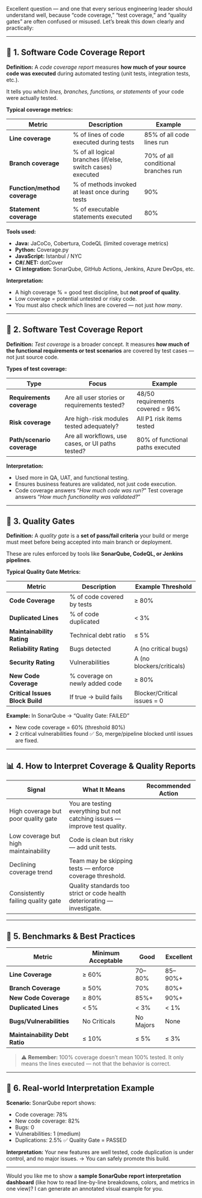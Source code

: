 Excellent question — and one that every serious engineering leader should understand well, because “code coverage,” “test coverage,” and “quality gates” are often confused or misused. Let’s break this down clearly and practically:

---

## 🧩 1. Software **Code Coverage Report**

**Definition:**
A *code coverage report* measures **how much of your source code was executed** during automated testing (unit tests, integration tests, etc.).

It tells you *which lines, branches, functions, or statements* of your code were actually tested.

**Typical coverage metrics:**

| Metric                       | Description                                                | Example                             |
| ---------------------------- | ---------------------------------------------------------- | ----------------------------------- |
| **Line coverage**            | % of lines of code executed during tests                   | 85% of all code lines run           |
| **Branch coverage**          | % of all logical branches (if/else, switch cases) executed | 70% of all conditional branches run |
| **Function/method coverage** | % of methods invoked at least once during tests            | 90%                                 |
| **Statement coverage**       | % of executable statements executed                        | 80%                                 |

**Tools used:**

* **Java:** JaCoCo, Cobertura, CodeQL (limited coverage metrics)
* **Python:** Coverage.py
* **JavaScript:** Istanbul / NYC
* **C#/.NET:** dotCover
* **CI integration:** SonarQube, GitHub Actions, Jenkins, Azure DevOps, etc.

**Interpretation:**

* A high coverage % = good test discipline, but **not proof of quality**.
* Low coverage = potential untested or risky code.
* You must also check *which* lines are covered — not just *how many*.

---

## 🧭 2. Software **Test Coverage Report**

**Definition:**
*Test coverage* is a broader concept. It measures **how much of the functional requirements or test scenarios** are covered by test cases — not just source code.

**Types of test coverage:**

| Type                       | Focus                                             | Example                          |
| -------------------------- | ------------------------------------------------- | -------------------------------- |
| **Requirements coverage**  | Are all user stories or requirements tested?      | 48/50 requirements covered = 96% |
| **Risk coverage**          | Are high-risk modules tested adequately?          | All P1 risk items tested         |
| **Path/scenario coverage** | Are all workflows, use cases, or UI paths tested? | 80% of functional paths executed |

**Interpretation:**

* Used more in QA, UAT, and functional testing.
* Ensures business features are validated, not just code execution.
* Code coverage answers “*How much code was run?*”
  Test coverage answers “*How much functionality was validated?*”

---

## 🚦 3. **Quality Gates**

**Definition:**
A *quality gate* is a **set of pass/fail criteria** your build or merge must meet before being accepted into main branch or deployment.

These are rules enforced by tools like **SonarQube, CodeQL, or Jenkins pipelines**.

**Typical Quality Gate Metrics:**

| Metric                          | Description                    | Example Threshold           |
| ------------------------------- | ------------------------------ | --------------------------- |
| **Code Coverage**               | % of code covered by tests     | ≥ 80%                       |
| **Duplicated Lines**            | % of code duplicated           | < 3%                        |
| **Maintainability Rating**      | Technical debt ratio           | ≤ 5%                        |
| **Reliability Rating**          | Bugs detected                  | A (no critical bugs)        |
| **Security Rating**             | Vulnerabilities                | A (no blockers/criticals)   |
| **New Code Coverage**           | % coverage on newly added code | ≥ 80%                       |
| **Critical Issues Block Build** | If true → build fails          | Blocker/Critical issues = 0 |

**Example:**
In SonarQube → “Quality Gate: FAILED”

* New code coverage = 60% (threshold 80%)
* 2 critical vulnerabilities found
  ✅ So, merge/pipeline blocked until issues are fixed.

---

## 📊 4. **How to Interpret Coverage & Quality Reports**

| Signal                                | What It Means                                                              | Recommended Action |
| ------------------------------------- | -------------------------------------------------------------------------- | ------------------ |
| High coverage but poor quality gate   | You are testing everything but not catching issues — improve test quality. |                    |
| Low coverage but high maintainability | Code is clean but risky — add unit tests.                                  |                    |
| Declining coverage trend              | Team may be skipping tests — enforce coverage threshold.                   |                    |
| Consistently failing quality gate     | Quality standards too strict or code health deteriorating — investigate.   |                    |

---

## 🧮 5. **Benchmarks & Best Practices**

| Metric                         | Minimum Acceptable | Good      | Excellent |
| ------------------------------ | ------------------ | --------- | --------- |
| **Line Coverage**              | ≥ 60%              | 70–80%    | 85–90%+   |
| **Branch Coverage**            | ≥ 50%              | 70%       | 80%+      |
| **New Code Coverage**          | ≥ 80%              | 85%+      | 90%+      |
| **Duplicated Lines**           | < 5%               | < 3%      | < 1%      |
| **Bugs/Vulnerabilities**       | No Criticals       | No Majors | None      |
| **Maintainability Debt Ratio** | ≤ 10%              | ≤ 5%      | ≤ 3%      |

> ⚠️ **Remember:** 100% coverage doesn’t mean 100% tested. It only means the lines executed — not that the behavior is correct.

---

## 🧠 6. **Real-world Interpretation Example**

**Scenario:**
SonarQube report shows:

* Code coverage: 78%
* New code coverage: 82%
* Bugs: 0
* Vulnerabilities: 1 (medium)
* Duplications: 2.5%
  ✅ Quality Gate = PASSED

**Interpretation:**
Your new features are well tested, code duplication is under control, and no major issues.
→ You can safely promote this build.

---

Would you like me to show a **sample SonarQube report interpretation dashboard** (like how to read line-by-line breakdowns, colors, and metrics in one view)?
I can generate an annotated visual example for you.
